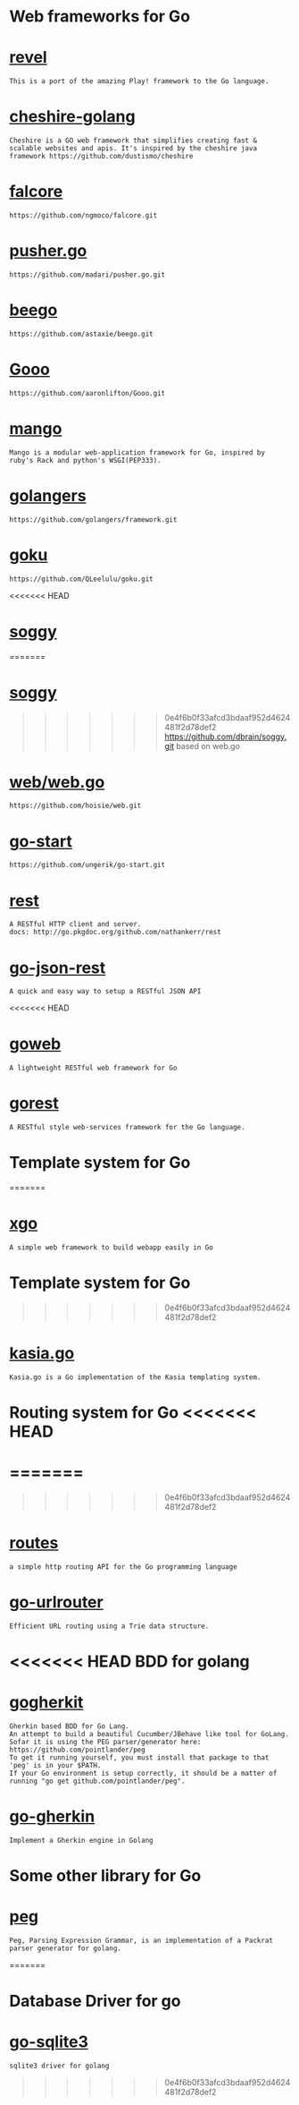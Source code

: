Web frameworks for Go
=====================
# [revel](https://github.com/robfig/revel.git) 
    This is a port of the amazing Play! framework to the Go language.

# [cheshire-golang](https://github.com/trendrr/cheshire-golang.git) 
    Cheshire is a GO web framework that simplifies creating fast & scalable websites and apis. It's inspired by the cheshire java framework https://github.com/dustismo/cheshire  

# [falcore](https://github.com/ngmoco/falcore.git) 
    https://github.com/ngmoco/falcore.git

# [pusher.go](https://github.com/madari/pusher.go.git) 
    https://github.com/madari/pusher.go.git

# [beego](https://github.com/astaxie/beego.git) 
    https://github.com/astaxie/beego.git

# [Gooo](https://github.com/aaronlifton/Gooo.git) 
    https://github.com/aaronlifton/Gooo.git

# [mango](https://github.com/paulbellamy/mango.git) 
    Mango is a modular web-application framework for Go, inspired by ruby's Rack and python's WSGI(PEP333).

# [golangers](https://github.com/golangers/framework.git) 
    https://github.com/golangers/framework.git

# [goku](https://github.com/QLeelulu/goku.git) 
    https://github.com/QLeelulu/goku.git

<<<<<<< HEAD
# [soggy](https://github.com/dbrain/soggy.git) 
=======
# [soggy](https://github.com/dbrain/soggy.git)   
>>>>>>> 0e4f6b0f33afcd3bdaaf952d4624481f2d78def2
    https://github.com/dbrain/soggy.git
    based on web.go

# [web/web.go](https://github.com/hoisie/web.git) 
    https://github.com/hoisie/web.git

# [go-start](https://github.com/ungerik/go-start.git) 
    https://github.com/ungerik/go-start.git

# [rest](https://github.com/nathankerr/rest.git) 
    A RESTful HTTP client and server.
    docs: http://go.pkgdoc.org/github.com/nathankerr/rest

# [go-json-rest](https://github.com/ant0ine/go-json-rest.git) 
    A quick and easy way to setup a RESTful JSON API

<<<<<<< HEAD
# [goweb](https://github.com/stretchrcom/goweb.git)
    A lightweight RESTful web framework for Go

# [gorest](http://code.google.com/p/gorest/)
    A RESTful style web-services framework for the Go language. 

Template system for Go
====================
=======
# [xgo](https://github.com/xgdapg/xgo.git)
    A simple web framework to build webapp easily in Go


Template system for Go
===============
>>>>>>> 0e4f6b0f33afcd3bdaaf952d4624481f2d78def2
# [kasia.go](https://github.com/ziutek/kasia.go.git) 
    Kasia.go is a Go implementation of the Kasia templating system.
    

Routing system for Go 
<<<<<<< HEAD
===================
=======
======================
>>>>>>> 0e4f6b0f33afcd3bdaaf952d4624481f2d78def2
# [routes](https://github.com/drone/routes.git) 
    a simple http routing API for the Go programming language

# [go-urlrouter](https://github.com/ant0ine/go-urlrouter.git) 
    Efficient URL routing using a Trie data structure.
    
<<<<<<< HEAD
BDD for golang
=============
# [gogherkit](https://github.com/harlanji/gogherkit.git)
    Gherkin based BDD for Go Lang. 
    An attempt to build a beautiful Cucumber/JBehave like tool for GoLang.
    Sofar it is using the PEG parser/generator here: https://github.com/pointlander/peg
    To get it running yourself, you must install that package to that 'peg' is in your $PATH.
    If your Go environment is setup correctly, it should be a matter of running "go get github.com/pointlander/peg".
    
# [go-gherkin](https://github.com/tychofreeman/go-gherkin.git)
    Implement a Gherkin engine in Golang 
    
    
Some other library for Go
=======================
# [peg](https://github.com/pointlander/peg.git)
    Peg, Parsing Expression Grammar, is an implementation of a Packrat parser generator for golang.
=======
    
Database Driver for go
=======================
# [go-sqlite3](https://github.com/mattn/go-sqlite3.git)
    sqlite3 driver for golang
>>>>>>> 0e4f6b0f33afcd3bdaaf952d4624481f2d78def2
    
    
